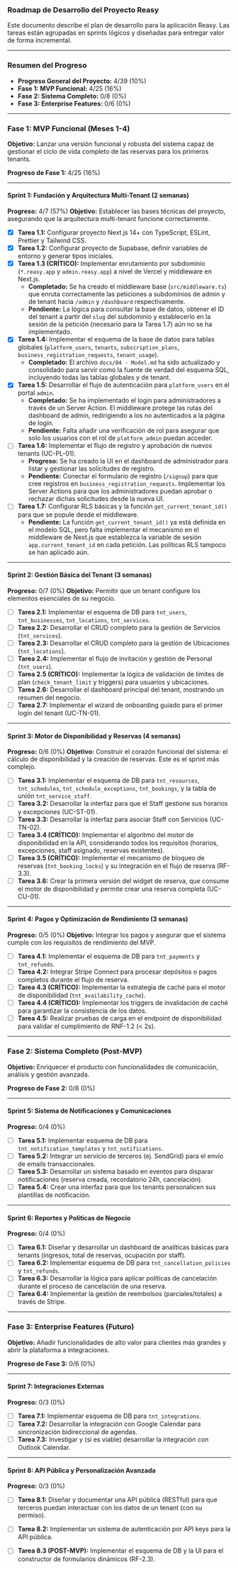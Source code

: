 ### **Roadmap de Desarrollo del Proyecto Reasy**

Este documento describe el plan de desarrollo para la aplicación Reasy. Las tareas están agrupadas en sprints lógicos y diseñadas para entregar valor de forma incremental.

---

### **Resumen del Progreso**

*   **Progreso General del Proyecto:** 4/39 (10%)
*   **Fase 1: MVP Funcional:** 4/25 (16%)
*   **Fase 2: Sistema Completo:** 0/8 (0%)
*   **Fase 3: Enterprise Features:** 0/6 (0%)

---

### **Fase 1: MVP Funcional (Meses 1-4)**

**Objetivo:** Lanzar una versión funcional y robusta del sistema capaz de gestionar el ciclo de vida completo de las reservas para los primeros tenants.

**Progreso de Fase 1:** 4/25 (16%)

---

#### **Sprint 1: Fundación y Arquitectura Multi-Tenant (2 semanas)**
**Progreso:** 4/7 (57%)
**Objetivo:** Establecer las bases técnicas del proyecto, asegurando que la arquitectura multi-tenant funcione correctamente.

-   [x] **Tarea 1.1:** Configurar proyecto Next.js 14+ con TypeScript, ESLint, Prettier y Tailwind CSS.
-   [x] **Tarea 1.2:** Configurar proyecto de Supabase, definir variables de entorno y generar tipos iniciales.
-   [x] **Tarea 1.3 (CRÍTICO):** Implementar enrutamiento por subdominio (`*.reasy.app` y `admin.reasy.app`) a nivel de Vercel y middleware en Next.js.
    *   **Completado:** Se ha creado el middleware base (`src/middleware.ts`) que enruta correctamente las peticiones a subdominios de admin y de tenant hacia `/admin` y `/dashboard` respectivamente.
    *   **Pendiente:** La lógica para consultar la base de datos, obtener el ID del tenant a partir del `slug` del subdominio y establecerlo en la sesión de la petición (necesario para la Tarea 1.7) aún no se ha implementado.
-   [x] **Tarea 1.4:** Implementar el esquema de la base de datos para tablas globales (`platform_users`, `tenants`, `subscription_plans`, `business_registration_requests`, `tenant_usage`).
    *   **Completado:** El archivo `docs/04 - Model.md` ha sido actualizado y consolidado para servir como la fuente de verdad del esquema SQL, incluyendo todas las tablas globales y de tenant.
-   [x] **Tarea 1.5:** Desarrollar el flujo de autenticación para `platform_users` en el portal `admin`.
    *   **Completado:** Se ha implementado el login para administradores a través de un Server Action. El middleware protege las rutas del dashboard de admin, redirigiendo a los no autenticados a la página de login.
    *   **Pendiente:** Falta añadir una verificación de rol para asegurar que solo los usuarios con el rol de `platform_admin` puedan acceder.
-   [ ] **Tarea 1.6:** Implementar el flujo de registro y aprobación de nuevos tenants (UC-PL-01).
    *   **Progreso:** Se ha creado la UI en el dashboard de administrador para listar y gestionar las solicitudes de registro.
    *   **Pendiente:** Conectar el formulario de registro (`/signup`) para que cree registros en `business_registration_requests`. Implementar los Server Actions para que los administradores puedan aprobar o rechazar dichas solicitudes desde la nueva UI.
-   [ ] **Tarea 1.7:** Configurar RLS básicas y la función `get_current_tenant_id()` para que se popule desde el middleware.
    *   **Pendiente:** La función `get_current_tenant_id()` ya está definida en el modelo SQL, pero falta implementar el mecanismo en el middleware de Next.js que establezca la variable de sesión `app.current_tenant_id` en cada petición. Las políticas RLS tampoco se han aplicado aún.

---

#### **Sprint 2: Gestión Básica del Tenant (3 semanas)**
**Progreso:** 0/7 (0%)
**Objetivo:** Permitir que un tenant configure los elementos esenciales de su negocio.

-   [ ] **Tarea 2.1:** Implementar el esquema de DB para `tnt_users`, `tnt_businesses`, `tnt_locations`, `tnt_services`.
-   [ ] **Tarea 2.2:** Desarrollar el CRUD completo para la gestión de Servicios (`tnt_services`).
-   [ ] **Tarea 2.3:** Desarrollar el CRUD completo para la gestión de Ubicaciones (`tnt_locations`).
-   [ ] **Tarea 2.4:** Implementar el flujo de invitación y gestión de Personal (`tnt_users`).
-   [ ] **Tarea 2.5 (CRÍTICO):** Implementar la lógica de validación de límites de plan (`check_tenant_limit` y triggers) para usuarios y ubicaciones.
-   [ ] **Tarea 2.6:** Desarrollar el dashboard principal del tenant, mostrando un resumen del negocio.
-   [ ] **Tarea 2.7:** Implementar el wizard de onboarding guiado para el primer login del tenant (UC-TN-01).

---

#### **Sprint 3: Motor de Disponibilidad y Reservas (4 semanas)**
**Progreso:** 0/6 (0%)
**Objetivo:** Construir el corazón funcional del sistema: el cálculo de disponibilidad y la creación de reservas. Este es el sprint más complejo.

-   [ ] **Tarea 3.1:** Implementar el esquema de DB para `tnt_resources`, `tnt_schedules`, `tnt_schedule_exceptions`, `tnt_bookings`, y la tabla de unión `tnt_service_staff`.
-   [ ] **Tarea 3.2:** Desarrollar la interfaz para que el Staff gestione sus horarios y excepciones (UC-ST-01).
-   [ ] **Tarea 3.3:** Desarrollar la interfaz para asociar Staff con Servicios (UC-TN-02).
-   [ ] **Tarea 3.4 (CRÍTICO):** Implementar el algoritmo del motor de disponibilidad en la API, considerando todos los requisitos (horarios, excepciones, staff asignado, reservas existentes).
-   [ ] **Tarea 3.5 (CRÍTICO):** Implementar el mecanismo de bloqueo de reservas (`tnt_booking_locks`) y su integración en el flujo de reserva (RF-3.3).
-   [ ] **Tarea 3.6:** Crear la primera versión del widget de reserva, que consume el motor de disponibilidad y permite crear una reserva completa (UC-CU-01).

---

#### **Sprint 4: Pagos y Optimización de Rendimiento (3 semanas)**
**Progreso:** 0/5 (0%)
**Objetivo:** Integrar los pagos y asegurar que el sistema cumple con los requisitos de rendimiento del MVP.

-   [ ] **Tarea 4.1:** Implementar el esquema de DB para `tnt_payments` y `tnt_refunds`.
-   [ ] **Tarea 4.2:** Integrar Stripe Connect para procesar depósitos o pagos completos durante el flujo de reserva.
-   [ ] **Tarea 4.3 (CRÍTICO):** Implementar la estrategia de caché para el motor de disponibilidad (`tnt_availability_cache`).
-   [ ] **Tarea 4.4 (CRÍTICO):** Implementar los triggers de invalidación de caché para garantizar la consistencia de los datos.
-   [ ] **Tarea 4.5:** Realizar pruebas de carga en el endpoint de disponibilidad para validar el cumplimiento de RNF-1.2 (< 2s).

---

### **Fase 2: Sistema Completo (Post-MVP)**

**Objetivo:** Enriquecer el producto con funcionalidades de comunicación, análisis y gestión avanzada.

**Progreso de Fase 2:** 0/8 (0%)

---

#### **Sprint 5: Sistema de Notificaciones y Comunicaciones**
**Progreso:** 0/4 (0%)

-   [ ] **Tarea 5.1:** Implementar esquema de DB para `tnt_notification_templates` y `tnt_notifications`.
-   [ ] **Tarea 5.2:** Integrar un servicio de terceros (ej. SendGrid) para el envío de emails transaccionales.
-   [ ] **Tarea 5.3:** Desarrollar un sistema basado en eventos para disparar notificaciones (reserva creada, recordatorio 24h, cancelación).
-   [ ] **Tarea 5.4:** Crear una interfaz para que los tenants personalicen sus plantillas de notificación.

---

#### **Sprint 6: Reportes y Políticas de Negocio**
**Progreso:** 0/4 (0%)

-   [ ] **Tarea 6.1:** Diseñar y desarrollar un dashboard de analíticas básicas para tenants (ingresos, total de reservas, ocupación por staff).
-   [ ] **Tarea 6.2:** Implementar esquema de DB para `tnt_cancellation_policies` y `tnt_refunds`.
-   [ ] **Tarea 6.3:** Desarrollar la lógica para aplicar políticas de cancelación durante el proceso de cancelación de una reserva.
-   [ ] **Tarea 6.4:** Implementar la gestión de reembolsos (parciales/totales) a través de Stripe.

---

### **Fase 3: Enterprise Features (Futuro)**

**Objetivo:** Añadir funcionalidades de alto valor para clientes más grandes y abrir la plataforma a integraciones.

**Progreso de Fase 3:** 0/6 (0%)

---

#### **Sprint 7: Integraciones Externas**
**Progreso:** 0/3 (0%)

-   [ ] **Tarea 7.1:** Implementar esquema de DB para `tnt_integrations`.
-   [ ] **Tarea 7.2:** Desarrollar la integración con Google Calendar para sincronización bidireccional de agendas.
-   [ ] **Tarea 7.3:** Investigar y (si es viable) desarrollar la integración con Outlook Calendar.

---

#### **Sprint 8: API Pública y Personalización Avanzada**
**Progreso:** 0/3 (0%)

-   [ ] **Tarea 8.1:** Diseñar y documentar una API pública (RESTful) para que terceros puedan interactuar con los datos de un tenant (con su permiso).
-   [ ] **Tarea 8.2:** Implementar un sistema de autenticación por API keys para la API pública.
-   [ ] **Tarea 8.3 (POST-MVP):** Implementar el esquema de DB y la UI para el constructor de formularios dinámicos (RF-2.3).

    
